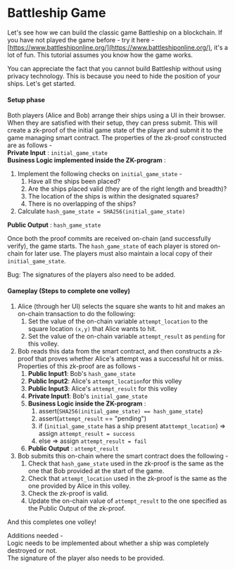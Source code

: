 # Battleship Game

Let's see how we can build the classic game Battleship on a blockchain. If you have not played the game before - try it here - [https://www.battleshiponline.org/](https://www.battleshiponline.org/), it's a lot of fun. This tutorial assumes you know how the game works.

You can appreciate the fact that you cannot build Battleship without using privacy technology. This is because you need to hide the position of your ships. Let's get started.

#### Setup phase

Both players (Alice and Bob) arrange their ships using a UI in their browser. When they are satisfied with their setup, they can press submit. This will create a zk-proof of the initial game state of the player and submit it to the game managing smart contract. The properties of the zk-proof constructed are as follows -\
**Private Input** : `initial_game_state`\
**Business Logic implemented inside the ZK-program** :

1. Implement the following checks on `initial_game_state` -
   1. Have all the ships been placed?
   2. Are the ships placed valid (they are of the right length and breadth)?
   3. The location of the ships is within the designated squares?
   4. There is no overlapping of the ships?
2. Calculate `hash_game_state = SHA256(initial_game_state)`

**Public Output** : `hash_game_state`

Once both the proof commits are received on-chain (and successfully verify), the game starts. The `hash_game_state` of each player is stored on-chain for later use. The players must also maintain a local copy of their `initial_game_state`.

Bug: The signatures of the players also need to be added.

#### Gameplay (Steps to complete one volley)

1. Alice (through her UI) selects the square she wants to hit and makes an on-chain transaction to do the following:
   1. Set the value of the on-chain variable `attempt_location` to the square location `(x,y)` that Alice wants to hit.
   2. Set the value of the on-chain variable `attempt_result` as `pending` for this volley.
2. Bob reads this data from the smart contract, and then constructs a zk-proof that proves whether Alice's attempt was a successful hit or miss. Properties of this zk-proof are as follows -
   1. **Public Input1**: Bob's `hash_game_state`
   2. **Public Input2**: Alice's `attempt_location`for this volley
   3. **Public Input3**: Alice's `attempt_result` for this volley
   4. **Private Input1**: Bob's `initial_game_state`
   5. **Business Logic inside the ZK-program** :
      1. assert(`SHA256(initial_game_state) == hash_game_state`)
      2. assert(`attempt_result` == "pending")
      3. if (`initial_game_state` has a ship present at`attempt_location`) => assign `attempt_result = success`
      4. else => assign `attempt_result = fail`
   6. **Public Output** : `attempt_result`
3. Bob submits this on-chain where the smart contract does the following -
   1. Check that `hash_game_state` used in the zk-proof is the same as the one that Bob provided at the start of the game.
   2. Check that `attempt_location` used in the zk-proof is the same as the one provided by Alice in this volley.
   3. Check the zk-proof is valid.
   4. Update the on-chain value of `attempt_result` to the one specified as the Public Output of the zk-proof.

And this completes one volley!

Additions needed -\
Logic needs to be implemented about whether a ship was completely destroyed or not.\
The signature of the player also needs to be provided.
